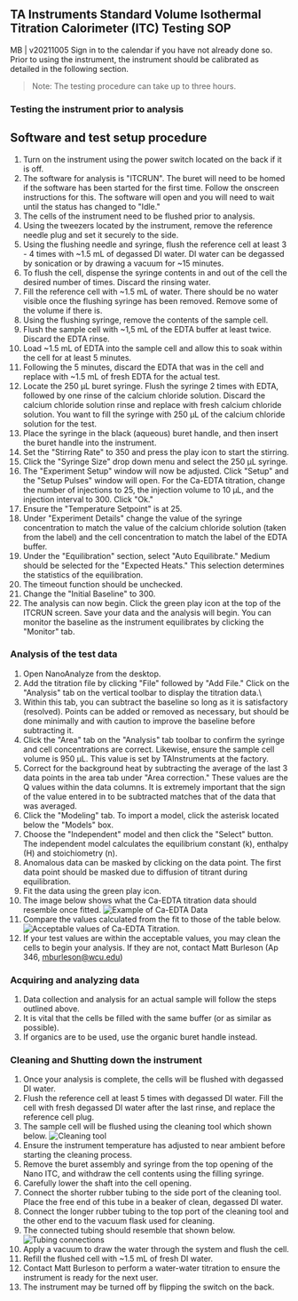 ## TA Instruments Standard Volume Isothermal Titration Calorimeter (ITC) Testing SOP
MB | v20211005
Sign in to the calendar if you have not already done so.
Prior to using the instrument, the instrument should be calibrated as detailed in the following section.
>Note: The testing procedure can take up to three hours.

### Testing the instrument prior to analysis
## Software and test setup procedure
1. Turn on the instrument using the power switch located on the back if it is off.
1. The software for analysis is "ITCRUN".  The buret will need to be homed if the software has been started for the first time.  Follow the onscreen instructions for this.  The software will open and you will need to wait until the status has changed to "Idle."
1. The cells of the instrument need to be flushed prior to analysis.
1. Using the tweezers located by the instrument, remove the reference needle plug and set it securely to the side.
1. Using the flushing needle and syringe, flush the reference cell at least 3 - 4 times with ~1.5 mL of degassed DI water.  DI water can be degassed by sonication or by drawing a vacuum for ~15 minutes.
1. To flush the cell, dispense the syringe contents in and out of the cell the desired number of times.  Discard the rinsing water.
1. Fill the reference cell with ~1.5 mL of water.  There should be no water visible once the flushing syringe has been removed.  Remove some of the volume if there is.
1. Using the flushing syringe, remove the contents of the sample cell.
1. Flush the sample cell with ~1,5 mL of the EDTA buffer at least twice.  Discard the EDTA rinse.
1. Load ~1.5 mL of EDTA into the sample cell and allow this to soak within the cell for at least 5 minutes.
1. Following the 5 minutes, discard the EDTA that was in the cell and replace with ~1.5 mL of fresh EDTA for the actual test.
1. Locate the 250 µL buret syringe.  Flush the syringe 2 times with EDTA, followed by one rinse of the calcium chloride solution.  Discard the calcium chloride solution rinse and replace with fresh calcium chloride solution.  You want to fill the syringe with 250 µL of the calcium chloride solution for the test.
1. Place the syringe in the black (aqueous) buret handle, and then insert the buret handle into the instrument.
1. Set the "Stirring Rate" to 350 and press the play icon to start the stirring.
1. Click the "Syringe Size" drop down menu and select the 250 µL syringe.
1. The "Experiment Setup" window will now be adjusted.  Click "Setup" and the "Setup Pulses" window will open.  For the Ca-EDTA titration, change the number of injections to 25, the injection volume to 10 µL, and the injection interval to 300.  Click "Ok."
1. Ensure the "Temperature Setpoint" is at 25.
1. Under "Experiment Details" change the value of the syringe concentration to match the value of the calcium chloride solution (taken from the label) and the cell concentration to match the label of the EDTA buffer.
1. Under the "Equilibration" section, select "Auto Equilibrate."  Medium should be selected for the "Expected Heats."  This selection determines the statistics of the equilibration.
1. The timeout function should be unchecked.
1. Change the "Initial Baseline" to 300.
1. The analysis can now begin.  Click the green play icon at the top of the ITCRUN screen.  Save your data and the analysis will begin.  You can monitor the baseline as the instrument equilibrates by clicking the "Monitor" tab.

### Analysis of the test data
1. Open NanoAnalyze from the desktop.
1. Add the titration file by clicking "File" followed by "Add File."  Click on the "Analysis" tab on the vertical toolbar to display the titration data.\
1. Within this tab, you can subtract the baseline so long as it is satisfactory (resolved).  Points can be added or removed as necessary, but should be done minimally and with caution to improve the baseline before subtracting it.
1. Click the "Area" tab on the "Analysis" tab toolbar to confirm the syringe and cell concentrations are correct.  Likewise, ensure the sample cell volume is 950 µL.  This value is set by TAInstruments at the factory.
1. Correct for the background heat by subtracting the average of the last 3 data points in the area tab under "Area correction."  These values are the Q values within the data columns.  It is extremely important that the sign of the value entered in to be subtracted matches that of the data that was averaged.
1. Click the "Modeling" tab.  To import a model, click the asterisk located below the "Models" box.
1. Choose the "Independent" model and then click the "Select" button.  The independent model calculates the equilibrium constant (k), enthalpy (H) and stoichiometry (n).
1. Anomalous data can be masked by clicking on the data point.  The first data point should be masked due to diffusion of titrant during equilibration.
1. Fit the data using the green play icon.
1. The image below shows what the Ca-EDTA titration data should resemble once fitted.
     ![Example of Ca-EDTA Data](CAEDTA.png)
1. Compare the values calculated from the fit to those of the table below.
     ![Acceptable values of Ca-EDTA Titration.](Acceptable.png)
1. If your test values are within the acceptable values, you may clean the cells to begin your analysis.  If they are not, contact Matt Burleson (Ap 346, mburleson@wcu.edu)


### Acquiring and analyzing data
1. Data collection and analysis for an actual sample will follow the steps outlined above.
1. It is vital that the cells be filled with the same buffer (or as similar as possible).
1. If organics are to be used, use the organic buret handle instead.

### Cleaning and Shutting down the instrument
1. Once your analysis is complete, the cells will be flushed with degassed DI water.
1. Flush the reference cell at least 5 times with degassed DI water.  Fill the cell with fresh degassed DI water after the last rinse, and replace the reference cell plug.
1. The sample cell will be flushed using the cleaning tool which shown below.
     ![Cleaning tool](cleaning.png)
1. Ensure the instrument temperature has adjusted to near ambient before starting the cleaning process.
1. Remove the buret assembly and syringe from the top opening of the Nano ITC, and withdraw the cell contents using the filling syringe.
1. Carefully lower the shaft into the cell opening.
1. Connect the shorter rubber tubing to the side port of the cleaning tool.  Place the free end of this tube in a beaker of clean, degassed DI water.
1. Connect the longer rubber tubing to the top port of the cleaning tool and the other end to the vacuum flask used for cleaning.
1. The connected tubing should resemble that shown below.
      ![Tubing connections](tubing.png)
1. Apply a vacuum to draw the water through the system and flush the cell.
1. Refill the flushed cell with ~1.5 mL of fresh DI water.
1. Contact Matt Burleson to perform a water-water titration to ensure the instrument is ready for the next user.
1. The instrument may be turned off by flipping the switch on the back.
